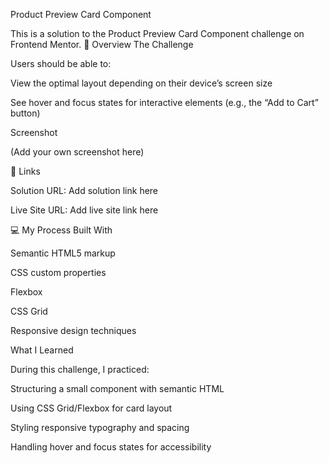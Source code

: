 Product Preview Card Component

This is a solution to the Product Preview Card Component challenge on Frontend Mentor.
📌 Overview
The Challenge

Users should be able to:

View the optimal layout depending on their device’s screen size

See hover and focus states for interactive elements (e.g., the “Add to Cart” button)

Screenshot


(Add your own screenshot here)

🔗 Links

Solution URL: Add solution link here

Live Site URL: Add live site link here

💻 My Process
Built With

Semantic HTML5 markup

CSS custom properties

Flexbox

CSS Grid

Responsive design techniques

What I Learned

During this challenge, I practiced:

Structuring a small component with semantic HTML

Using CSS Grid/Flexbox for card layout

Styling responsive typography and spacing

Handling hover and focus states for accessibility
